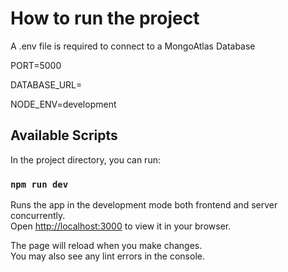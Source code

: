 # How to run the project

A .env file is required to connect to a MongoAtlas Database

PORT=5000

DATABASE_URL=<A valid mongodb database url>

NODE_ENV=development

## Available Scripts

In the project directory, you can run:

### `npm run dev`

Runs the app in the development mode both frontend and server concurrently.\
Open [http://localhost:3000](http://localhost:3000) to view it in your browser.

The page will reload when you make changes.\
You may also see any lint errors in the console.
